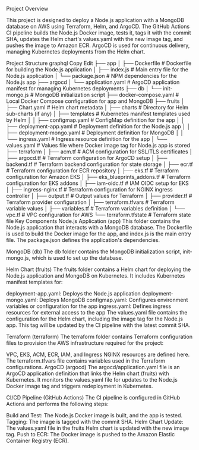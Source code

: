 Project Overview

This project is designed to deploy a Node.js application with a MongoDB database on AWS using Terraform, Helm, and ArgoCD. The GitHub Actions CI pipeline builds the Node.js Docker image, tests it, tags it with the commit SHA, updates the Helm chart's values.yaml with the new image tag, and pushes the image to Amazon ECR. ArgoCD is used for continuous delivery, managing Kubernetes deployments from the Helm chart.

Project Structure
graphql
Copy
Edit
├── app
│   ├── Dockerfile              # Dockerfile for building the Node.js application
│   ├── index.js               # Main entry file for the Node.js application
│   └── package.json           # NPM dependencies for the Node.js app
├── argocd
│   └── application.yaml       # ArgoCD application manifest for managing Kubernetes deployments
├── db
│   └── init-mongo.js          # MongoDB initialization script
├── docker-compose.yaml        # Local Docker Compose configuration for app and MongoDB
├── fruits
│   ├── Chart.yaml             # Helm chart metadata
│   ├── charts                 # Directory for Helm sub-charts (if any)
│   ├── templates              # Kubernetes manifest templates used by Helm
│   │   ├── configmap.yaml     # ConfigMap definition for the app
│   │   ├── deployment-app.yaml # Deployment definition for the Node.js app
│   │   ├── deployment-mongo.yaml # Deployment definition for MongoDB
│   │   └── ingress.yaml       # Ingress resource definition for the app
│   └── values.yaml            # Values file where Docker image tag for Node.js app is stored
├── terraform
│   ├── acm.tf                 # ACM configuration for SSL/TLS certificates
│   ├── argocd.tf              # Terraform configuration for ArgoCD setup
│   ├── backend.tf             # Terraform backend configuration for state storage
│   ├── ecr.tf                 # Terraform configuration for ECR repository
│   ├── eks.tf                 # Terraform configuration for Amazon EKS
│   ├── eks_blueprints_addons.tf # Terraform configuration for EKS addons
│   ├── iam-oidc.tf            # IAM OIDC setup for EKS
│   ├── ingress-nginx.tf       # Terraform configuration for NGINX ingress controller
│   ├── output.tf              # Output values for Terraform
│   ├── provider.tf            # Terraform provider configuration
│   ├── terraform.tfvars       # Terraform variable values
│   ├── variables.tf           # Terraform variables definition
│   └── vpc.tf                 # VPC configuration for AWS
└── terraform.tfstate          # Terraform state file
Key Components
Node.js Application (app)
This folder contains the Node.js application that interacts with a MongoDB database. The Dockerfile is used to build the Docker image for the app, and index.js is the main entry file. The package.json defines the application's dependencies.

MongoDB (db)
The db folder contains the MongoDB initialization script, init-mongo.js, which is used to set up the database.

Helm Chart (fruits)
The fruits folder contains a Helm chart for deploying the Node.js application and MongoDB on Kubernetes. It includes Kubernetes manifest templates for:

deployment-app.yaml: Deploys the Node.js application
deployment-mongo.yaml: Deploys MongoDB
configmap.yaml: Configures environment variables or configuration for the app
ingress.yaml: Defines ingress resources for external access to the app
The values.yaml file contains the configuration for the Helm chart, including the image tag for the Node.js app. This tag will be updated by the CI pipeline with the latest commit SHA.

Terraform (terraform)
The terraform folder contains Terraform configuration files to provision the AWS infrastructure required for the project:

VPC, EKS, ACM, ECR, IAM, and Ingress NGINX resources are defined here.
The terraform.tfvars file contains variables used in the Terraform configurations.
ArgoCD (argocd)
The argocd/application.yaml file is an ArgoCD application definition that links the Helm chart (fruits) with Kubernetes. It monitors the values.yaml file for updates to the Node.js Docker image tag and triggers redeployment in Kubernetes.

CI/CD Pipeline (GitHub Actions)
The CI pipeline is configured in GitHub Actions and performs the following steps:

Build and Test: The Node.js Docker image is built, and the app is tested.
Tagging: The image is tagged with the commit SHA.
Helm Chart Update: The values.yaml file in the fruits Helm chart is updated with the new image tag.
Push to ECR: The Docker image is pushed to the Amazon Elastic Container Registry (ECR).